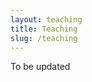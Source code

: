 ```yaml
---
layout: teaching
title: Teaching
slug: /teaching
---
```


<p>
To be updated
</p>
<br />
<br />
<br />
